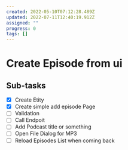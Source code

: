 ```yaml
---
created: 2022-05-10T07:12:28.489Z
updated: 2022-07-11T12:40:19.912Z
assigned: ""
progress: 0
tags: []
---
```


# Create Episode from ui

## Sub-tasks

- [x] Create Etity
- [x] Create simple add episode Page
- [ ] Validation
- [ ] Call Endpoit
- [ ] Add Podcast title or something
- [ ] Open File Dialog for MP3
- [ ] Reload Episodes List when coming back
